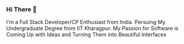 ### Hi There 👋

<!--
**Soumya624/Soumya624** is a ✨ _special_ ✨ repository because its `README.md` (this file) appears on your GitHub profile.

Here are some ideas to get you started:

- 🔭 I’m currently working on ...
- 🌱 I’m currently learning ...
- 👯 I’m looking to collaborate on ...
- 🤔 I’m looking for help with ...
- 💬 Ask me about ...
- 📫 How to reach me: ...
- 😄 Pronouns: ...
- ⚡ Fun fact: ...
-->

I'm a Full Stack Developer/CP Enthusiast from India. Persuing My Undergraduate Degree from IIT Kharagpur. My Passion for Software is Coming Up with Ideas and Turning Them into Beautiful Interfaces

<!--
[![Top Langs](https://github-readme-stats.vercel.app/api/top-langs/?username=Soumya624&layout=compact&exclude_repo=github-readme-stats,anuraghazra.github.io)](https://github.com/anuraghazra/github-readme-stats)
-->
